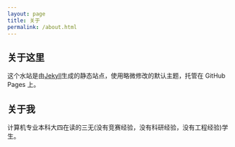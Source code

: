 ```yaml
---
layout: page
title: 关于
permalink: /about.html
---
```


## 关于这里

这个水站是由[Jekyll](http://jekyllrb.com)生成的静态站点，使用略微修改的默认主题，托管在 GitHub Pages 上。

## 关于我

计算机专业本科大四在读的三无(没有竞赛经验，没有科研经验，没有工程经验)学生。
